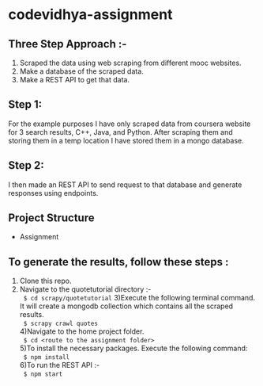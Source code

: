 # codevidhya-assignment

## Three Step Approach :-
1) Scraped the data using web scraping from different mooc websites.
2) Make a database of the scraped data.
3) Make a REST API to get that data.


## Step 1:
For the example purposes I have only scraped data from coursera website for 3 search results, C++, Java, and Python. After scraping them and storing them in a temp location I have stored them in a mongo database.
## Step 2:
I then made an REST API to send request to that database and generate responses using endpoints.

## Project Structure
* Assignment
  

## To generate the results, follow these steps :

1) Clone this repo.  
2) Navigate to the quotetutorial directory :-  
``` $ cd scrapy/quotetutorial```
3)Execute the following terminal command. It will create a mongodb collection which contains all the scraped results.  
``` $ scrapy crawl quotes```  
4)Navigate to the home project folder.  
``` $ cd <route to the assignment folder>```  
5)To install the necessary packages. Execute the following command:  
``` $ npm install```  
6)To run the REST API :-  
``` $ npm start```  
